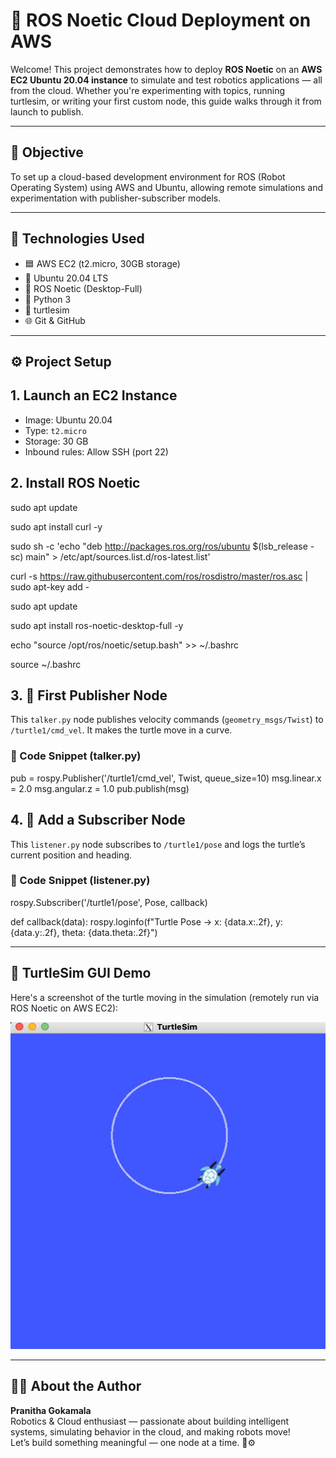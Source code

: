 # 🤖 ROS Noetic Cloud Deployment on AWS

Welcome! This project demonstrates how to deploy **ROS Noetic** on an **AWS EC2 Ubuntu 20.04 instance** to simulate and test robotics applications — all from the cloud. Whether you're experimenting with topics, running turtlesim, or writing your first custom node, this guide walks through it from launch to publish.

---

## 🌟 Objective

To set up a cloud-based development environment for ROS (Robot Operating System) using AWS and Ubuntu, allowing remote simulations and experimentation with publisher-subscriber models.

---

## 🧰 Technologies Used

- 🟦 AWS EC2 (t2.micro, 30GB storage)
- 🐧 Ubuntu 20.04 LTS
- 🤖 ROS Noetic (Desktop-Full)
- 🐍 Python 3
- 🐢 turtlesim
- 🌐 Git & GitHub

---

## ⚙️ Project Setup

## 1. Launch an EC2 Instance
- Image: Ubuntu 20.04
- Type: `t2.micro`
- Storage: 30 GB
- Inbound rules: Allow SSH (port 22)

## 2. Install ROS Noetic

sudo apt update

sudo apt install curl -y

sudo sh -c 'echo "deb http://packages.ros.org/ros/ubuntu $(lsb_release -sc) main" > /etc/apt/sources.list.d/ros-latest.list'

curl -s https://raw.githubusercontent.com/ros/rosdistro/master/ros.asc | sudo apt-key add -

sudo apt update

sudo apt install ros-noetic-desktop-full -y

echo "source /opt/ros/noetic/setup.bash" >> ~/.bashrc

source ~/.bashrc



## 3. 🐍  First Publisher Node

This `talker.py` node publishes velocity commands (`geometry_msgs/Twist`) to `/turtle1/cmd_vel`. It makes the turtle move in a curve.

### 🧠 Code Snippet (talker.py)


pub = rospy.Publisher('/turtle1/cmd_vel', Twist, queue_size=10)
msg.linear.x = 2.0
msg.angular.z = 1.0
pub.publish(msg)

## 4. 🐢 Add a Subscriber Node

This `listener.py` node subscribes to `/turtle1/pose` and logs the turtle’s current position and heading.

### 🧠 Code Snippet (listener.py)


rospy.Subscriber('/turtle1/pose', Pose, callback)

def callback(data):
    rospy.loginfo(f"Turtle Pose → x: {data.x:.2f}, y: {data.y:.2f}, theta: {data.theta:.2f}")

---


##  📸 TurtleSim GUI Demo

Here's a screenshot of the turtle moving in the simulation (remotely run via ROS Noetic on AWS EC2):

![TurtleSim Screenshot](turtlesim_demo.jpeg)

---

## 👩‍💻 About the Author

**Pranitha Gokamala**  
Robotics & Cloud enthusiast — passionate about building intelligent systems, simulating behavior in the cloud, and making robots move!  
Let’s build something meaningful — one node at a time. 🧠⚙️


